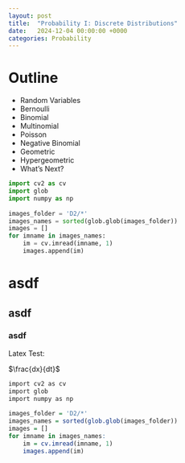 ```yaml
---
layout: post
title:  "Probability I: Discrete Distributions"
date:   2024-12-04 00:00:00 +0000
categories: Probability
---
```


<p></p>
<h1>Outline</h1>    

- Random Variables
- Bernoulli
- Binomial
- Multinomial
- Poisson
- Negative Binomial
- Geometric
- Hypergeometric
- What’s Next?





```python
import cv2 as cv
import glob
import numpy as np
 
images_folder = 'D2/*'
images_names = sorted(glob.glob(images_folder))
images = []
for imname in images_names:
    im = cv.imread(imname, 1)
    images.append(im)    

```


<h1>asdf</h1>
<h2>asdf</h2>
<h3>asdf</h3>

Latex Test:

$\frac{dx}{dt}$




```r
import cv2 as cv
import glob
import numpy as np
 
images_folder = 'D2/*'
images_names = sorted(glob.glob(images_folder))
images = []
for imname in images_names:
    im = cv.imread(imname, 1)
    images.append(im)    

```





